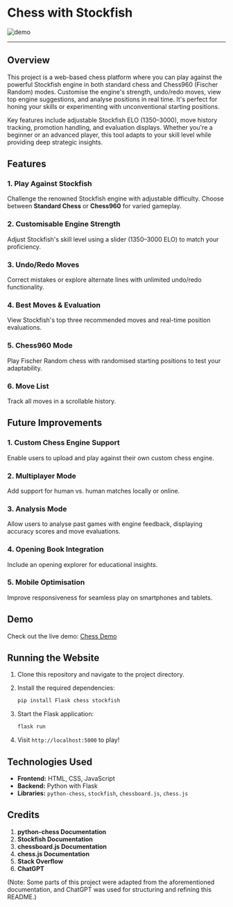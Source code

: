 # Chess with Stockfish

![demo](https://cloud-3i8kiyekj-hack-club-bot.vercel.app/0demo.png)

---

## Overview

This project is a web-based chess platform where you can play against the powerful Stockfish engine in both standard chess and Chess960 (Fischer Random) modes. Customise the engine's strength, undo/redo moves, view top engine suggestions, and analyse positions in real time. It's perfect for honing your skills or experimenting with unconventional starting positions.

Key features include adjustable Stockfish ELO (1350–3000), move history tracking, promotion handling, and evaluation displays. Whether you're a beginner or an advanced player, this tool adapts to your skill level while providing deep strategic insights.

## Features

### 1. **Play Against Stockfish**
Challenge the renowned Stockfish engine with adjustable difficulty. Choose between **Standard Chess** or **Chess960** for varied gameplay.

### 2. **Customisable Engine Strength**
Adjust Stockfish's skill level using a slider (1350–3000 ELO) to match your proficiency.

### 3. **Undo/Redo Moves**
Correct mistakes or explore alternate lines with unlimited undo/redo functionality.

### 4. **Best Moves & Evaluation**
View Stockfish's top three recommended moves and real-time position evaluations.

### 5. **Chess960 Mode**
Play Fischer Random chess with randomised starting positions to test your adaptability.

### 6. **Move List**
Track all moves in a scrollable history.

## Future Improvements

### 1. **Custom Chess Engine Support**
Enable users to upload and play against their own custom chess engine.

### 2. **Multiplayer Mode**
Add support for human vs. human matches locally or online.

### 3. **Analysis Mode**
Allow users to analyse past games with engine feedback, displaying accuracy scores and move evaluations.

### 4. **Opening Book Integration**
Include an opening explorer for educational insights.

### 5. **Mobile Optimisation**
Improve responsiveness for seamless play on smartphones and tablets.

## Demo

Check out the live demo: [Chess Demo](https://chess.mengshin.me)

## Running the Website

1. Clone this repository and navigate to the project directory.

2. Install the required dependencies:
   ```bash
   pip install Flask chess stockfish
   ```

3. Start the Flask application:
   ```bash
   flask run
   ```

4. Visit `http://localhost:5000` to play!

## Technologies Used

- **Frontend:** HTML, CSS, JavaScript
- **Backend:** Python with Flask
- **Libraries:** `python-chess`, `stockfish`, `chessboard.js`, `chess.js`

## Credits

1. **python-chess Documentation**
2. **Stockfish Documentation**
3. **chessboard.js Documentation**
4. **chess.js Documentation**
5. **Stack Overflow**
6. **ChatGPT**

(Note: Some parts of this project were adapted from the aforementioned documentation, and ChatGPT was used for structuring and refining this README.)